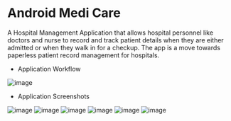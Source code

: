 # Android Medi Care

  A Hospital Management Application that allows hospital personnel like doctors and nurse to record and track patient details when they are either admitted or when they walk in for a checkup. The app is a move towards paperless patient record management for hospitals.
  
- Application Workflow

![image](https://user-images.githubusercontent.com/1582196/41492934-6877a02c-70b7-11e8-96fd-f1da000b0ecc.png)

- Application Screenshots

![image](https://user-images.githubusercontent.com/1582196/41492947-7d2d0d0e-70b7-11e8-9be3-62748993e2e8.png) ![image](https://user-images.githubusercontent.com/1582196/41492949-8146bee4-70b7-11e8-9e84-f02771cfd4fd.png) ![image](https://user-images.githubusercontent.com/1582196/41492952-84501964-70b7-11e8-9d10-598399e32c7d.png) ![image](https://user-images.githubusercontent.com/1582196/41492954-876494fe-70b7-11e8-9e84-fb8d20a6a81a.png) ![image](https://user-images.githubusercontent.com/1582196/41492957-8a60aba2-70b7-11e8-8c6c-598cc1bd3385.png) ![image](https://user-images.githubusercontent.com/1582196/41492958-8d237130-70b7-11e8-8469-14cb7387814f.png)
